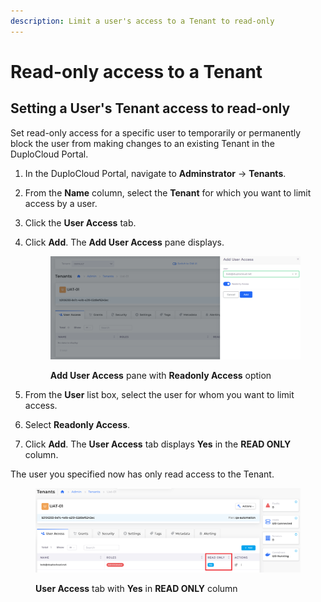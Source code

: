 ```yaml
---
description: Limit a user's access to a Tenant to read-only
---
```


# Read-only access to a Tenant

## Setting a User's Tenant access to read-only

Set read-only access for a specific user to temporarily or permanently block the user from making changes to an existing Tenant in the DuploCloud Portal.

1. In the DuploCloud Portal, navigate to **Adminstrator** -> **Tenants**.
2. From the **Name** column, select the **Tenant** for which you want to limit access by a user.
3. Click the **User Access** tab.
4.  Click **Add**. The **Add User Access** pane displays.

    <figure><img src="../../../.gitbook/assets/Tenant_RO1.png" alt=""><figcaption><p><strong>Add User Access</strong> pane with <strong>Readonly Access</strong> option</p></figcaption></figure>
5. From the **User** list box, select the user for whom you want to limit access.
6. Select **Readonly Access**.
7. Click **Add**. The **User Access** tab displays **Yes** in the **READ ONLY** column.

The user you specified now has only read access to the Tenant.

<figure><img src="../../../.gitbook/assets/Tenant_RO2.png" alt=""><figcaption><p><strong>User Access</strong> tab with <strong>Yes</strong> in <strong>READ ONLY</strong> column </p></figcaption></figure>
